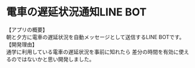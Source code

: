 # 電車の遅延状況通知LINE BOT

【アプリの概要】  
朝と夕方に電車の遅延状況を自動メッセージとして送信するLINE BOTです。  
【開発理由】  
通学に利用している電車の遅延状況を事前に知れたら
差分の時間を有効に使えるのではないかと思い開発しました。
